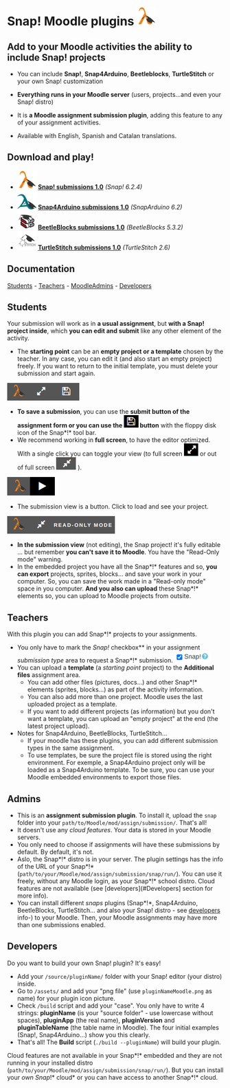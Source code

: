 # Snap! Moodle plugins ![Snap! plugin picture](assets/snapMoodle.png)
## Add to your Moodle activities the ability to include Snap! projects
- You can include **Snap!**, **Snap4Arduino**, **Beetleblocks**, **TurtleStitch** or your own Snap! customization
- **Everything runs in your Moodle server** (users, projects...and even your Snap! distro)
- It is **a Moodle assignment submission plugin**, adding this feature to any of your assignment activities.

- Available with English, Spanish and Catalan translations.

## Download and play!
- ![Snap! plugin picture](assets/snapMoodle.png)  **[Snap! submissions 1.0](https://github.com/jguille2/SnapInMoodle/releases/download/v1.0/snap.zip)**  _(Snap! 6.2.4)_
- ![Snap4Arduino plugin picture](assets/snap4arduinoMoodle.png)  **[Snap4Arduino submissions 1.0](https://github.com/jguille2/SnapInMoodle/releases/download/v1.0/snap4arduino.zip)**  _(SnapArduino 6.2)_
- ![BeetleBlocks plugin picture](assets/beetleblocksMoodle.png)  **[BeetleBlocks submissions 1.0](https://github.com/jguille2/SnapInMoodle/releases/download/v1.0/beetleblocks.zip)**  _(BeetleBlocks 5.3.2)_
- ![TurtleStitch plugin picture](assets/turtlestitchMoodle.png)  **[TurtleStitch submissions 1.0](https://github.com/jguille2/SnapInMoodle/releases/download/v1.0/turtlestitch.zip)**  _(TurtleStitch 2.6)_

## Documentation

[Students](#students) - [Teachers](#teachers) - [MoodleAdmins](#admins) - [Developers](#developers)

## Students

Your submission will work as in **a usual assignment**, but **with a Snap! project inside**, which **you can edit and submit** like any other element of the activity.
- The **starting point** can be an **empty project or a template** chosen by the teacher. In any case, you can edit it (and also start an empty project) freely. If you want to return to the initial template, you must delete your submission and start again.

![Edition snapNavbar](docs/snapNavBarEdit.png)
- **To save a submission**, you can use the **submit button of the assignment form or you can use the  ![Floppy disc button](docs/snapFloppyDisc.png)  button** with the floppy disk icon of the Snap*!* tool bar.
- We recommend working in **full screen**, to have the editor optimized. With a single click you can toggle your view (to full screen  ![To Full Screen](docs/snapToFullScreen.png)  or out of full screen  ![Out of Full Screen](docs/snapOutOfFullScreen.png) ).

![View snapButton](docs/snapButton.png)
- The submission view is a button. Click to load and see your project.

![View snapNavbar](docs/snapNavBarReadOnly.png)
- **In the submission view** (not editing), the Snap project! it's fully editable ... but remember **you can't save it to Moodle**. You have the "Read-Only mode" warning.
- In the embedded project you have all the Snap*!* features and so, **you can export** projects, sprites, blocks... and save your work in your computer. So, you can save the work made in a "Read-only mode" space in you computer. **And you also can upload** these Snap*!* elements so, you can upload to Moodle projects from outsite.

## Teachers

With this plugin you can add Snap*!* projects to your assignments.

- You only have to mark the **Snap*!* checkbox** in your assignment *submission type* area to request a Snap*!* submission.  ![Snap! checkbox](docs/snapCheckbox.png)
- You can upload a **template** (a *starting point* project) to the **Additional files** assignment area.
  - You can add other files (pictures, docs...) and other Snap*!* elements (sprites, blocks...) as part of the activity information.
  - You can also add more than one project. Moodle uses the last uploaded project as a template.
  - If you want to add different projects (as information) but you don't want a template, you can upload an "empty project" at the end (the latest project upload).
- Notes for Snap4Arduino, BeetleBlocks, TurtleStitch...
  - If your moodle has these plugins, you can add different submission types in the same assignment.
  - To use templates, be sure the project file is stored using the right environment. For exemple, a Snap4Arduino project only will be loaded as a Snap4Arduino template. To be sure, you can use your Moodle embedded environments to export those files.

## Admins

- This is an **assignment submission plugin**. To install it, upload the `snap` folder into your `path/to/Moodle/mod/assign/submission/`. That's all!
- It doesn't use any *cloud features*. Your data is stored in your Moodle servers.
- You only need to choose if assignments will have these submissions by default. By default, it's not.
- Aslo, the Snap*!* distro is in your server. The plugin settings has the info of the URL of your Snap*!* (`path/to/your/Moodle/mod/assign/submission/snap/run/`). You can use it freely, without any Moodle login, as your Snap*!* school distro. Cloud features are not available (see [developers](#Developers] section for more info).
- You can install different *snaps* plugins (Snap*!*, Snap4Arduino, BeetleBlocks, TurtleStitch... and also your Snap! distro - see [developers](#Developers) info-) to your Moodle. Then, your Moodle assignments may have more than one submissions enabled.

## Developers

Do you want to build your own Snap! plugin? It's easy!
- Add your `/source/pluginName/` folder with your Snap! editor (your distro) inside.
- Go to `/assets/` and add your "png file" (use `pluginNameMoodle.png` as name) for your plugin icon picture.
- Check `/build` script and add your "case". You only have to write 4 strings: **pluginName** (is your "source folder" - use lowercase without spaces), **pluginApp** (the real name), **pluginVersion** and **pluginTableName** (the table name in Moodle). The four initial examples (Snap!, Snap4Arduino...) show you this clearly.
- That's all! The **Build** script (`./build --pluginName`) will build your plugin.

Cloud features are not available in your Snap*!* embedded and they are not running in your installed distro (`path/to/your/Moodle/mod/assign/submission/snap/run/`). But you can install your *own Snap*!* cloud* or you can have access to another Snap*!* cloud.

